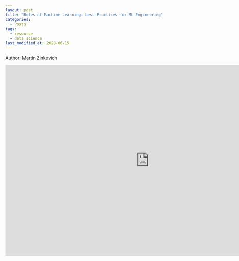 ```yaml
---
layout: post
title: "Rules of Machine Learning: best Practices for ML Engineering"
categories:
  - Posts
tags:
  - resource
  - data science
last_modified_at: 2020-06-15
---
```


Author: Martin Zinkevich

<embed src="http://martin.zinkevich.org/rules_of_ml/rules_of_ml.pdf" width="900" height="600" type="application/pdf"/>
